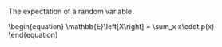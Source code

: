 The expectation of a random variable

\begin{equation}
\mathbb{E}\left[X\right] = \sum_x x\cdot p(x)
\end{equation}